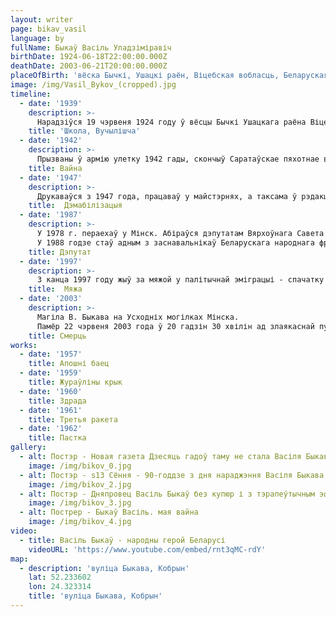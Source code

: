 ```yaml
---
layout: writer
page: bikav_vasil
language: by
fullName: Быкаў Васіль Уладзіміравіч
birthDate: 1924-06-18T22:00:00.000Z
deathDate: 2003-06-21T20:00:00.000Z
placeOfBirth: 'вёска Бычкі, Ушацкі раён, Віцебская вобласць, Беларуская ССР, СССР'
image: /img/Vasil_Bykov_(cropped).jpg
timeline:
  - date: '1939'
    description: >-
      Нарадзіўся 19 чэрвеня 1924 году ў вёсцы Бычкі Ушацкага раёна Віцебскай вобласці ў сялянскай сям'і. З дзяцінства захапляўся маляваннем. Скончыў 8 класаў школы ў вёсцы Кублічы, затым вучыўся на скульптурным аддзяленьні Віцебскай мастацкай вучэльні (1939-1940), якое пакінуў з-за адмены стыпендый [8], і ў школе ФЗО (да мая 1941 года). У чэрвені 1941 года экстэрнам здаў экзамены за 10 клас.
    title: 'Школа, Вучылішча'
  - date: '1942'
    description: >-
      Прызваны ў армію улетку 1942 гады, скончыў Саратаўскае пяхотнае вучылішча. Восенню 1943 года прысвоена званне малодшага лейтэнанта. Удзельнічаў у баях за Крывы Рог, Александрыю, Знаменка. Падчас Кіраваградскай аперацыі паранены ў нагу і жывот (па памылцы быў запісаны як загінулы); падзеі пасля ранення паслужылі асновай аповесці «Мёртвым не баліць". У пачатку 1944 гады тры месяцы знаходзіўся ў шпіталі. Затым удзельнічаў у Яска-Кішынёўская аперацыі, вызваленні Румыніі. З дзеючай арміяй прайшоў па Балгарыі, Венгрыі, Югаславіі, Аўстрыі; старшы лейтэнант, камандзір узвода палкавой, затым армейскай артылерыі. Пра вайну ў кнізе ўспамінаў «Доўгая дарога дадому».
    title: Вайна
  - date: '1947'
    description: >-
      Друкаваўся з 1947 года, працаваў у майстэрнях, а таксама ў рэдакцыі абласной газеты «Гродзенская праўда» (да 1949 года). У перыяд з 1949 па 1955 год зноў служыў у Савецкай арміі, у 1955 году канчаткова дэмабілізаваўся ў званні маёра. З 1955 па 1972 год ізноў працаваў у «Гродненской правде». З 1959 года член Саюза пісьменнікаў СССР. У 1972-1978 гадах - сакратар Гродзенскага аддзялення Саюза пісьменнікаў Беларускай ССР. Імя Быкава фігуравала ў спісе тых, хто падпісаў Ліст групы савецкіх пісьменнікаў у рэдакцыю газеты «Праўда» 31 жніўня 1973 года аб Салжаніцына і Сахарава, аднак сам ён пазней адмаўляў свой удзел у гэтым лісце.
    title:  Дэмабілізацыя
  - date: '1987'
    description: >-
      У 1978 г. пераехаў у Мінск. Абіраўся дэпутатам Вярхоўнага Савета Беларускай ССР у 1978-1989 гадах.
      У 1988 годзе стаў адным з заснавальнікаў Беларускага народнага фронту. У 1988 годзе ўваходзіў у склад Дзяржаўнай камісіі па расьсьледаваньні савецкіх злачынстваў у Курапатах [10]. У 1989 годзе абраны народным дэпутатам СССР, увайшоў у Міжрэгіянальную дэпутацкую групу. Быў прэзідэнтам беларускага ПЭН-цэнтра. У кастрычніку 1990 году падпісаў «Рымскае зварот». У 1990-1993 гадах - прэзідэнт Згуртавання беларусаў свету «Бацькаўшчына» (рус. Айчына). У кастрычніку 1993 году падпісаў адкрыты «ліст сарака двух». На Прэзідэнцкіх выбарах 1994 году стаў даверанай асобай Зянона Пазьняка [11].
    title: Дэпутат
  - date: '1997'
    description: >-
      З канца 1997 году жыў за мяжой у палітычнай эміграцыі - спачатку па запрашэнні ПЭН-цэнтра Фінляндыі пражываў у ваколіцах Хельсінкі, затым, атрымаўшы запрашэнне ПЭН-цэнтра ФРГ, пераехаў у Нямеччыну, а затым у Чэхію. Вярнуўся на радзіму толькі за месяц да смерці. Неаднаразова выступаў з рэзкай крытыкай Аляксандра Лукашэнкі; лічыў, што для Беларусі пераважней саюз не з Расіяй, а з Захадам.
    title:  Мяжа
  - date: '2003'
    description: >-
      Магіла В. Быкава на Усходніх могілках Мінска.
      Памёр 22 чэрвеня 2003 года ў 20 гадзін 30 хвілін ад злаякаснай пухліны страўніка ў рэанімацыйным аддзяленні анкалагічнага шпіталю ў Бараўлянах, пад Менскам [13]. Ён быў пахаваны ў мінскім Доме літаратара згодна абраду грэкакаталіцкай царквы; труну пісьменніка быў накрыты бел-чырвона-белым сцягам [14] Шаблон: Недаступны крыніца. Пахаваны на Усходніх могілках у Мінску.
    title: Cмерць
works:
  - date: '1957'
    title: Апошні баец
  - date: '1959'
    title: Жураўліны крык
  - date: '1960'
    title: Здрада
  - date: '1961'
    title: Третья ракета
  - date: '1962'
    title: Пастка
gallery:
  - alt: Постэр - Новая газета Дзесяць гадоў таму не стала Васіля Быкава
    image: /img/bikov_0.jpg
  - alt: Постэр - s13 Сёння - 90-годдзе з дня нараджэння Васіля Быкава
    image: /img/bikov_2.jpg
  - alt: Постэр - Дняпровец Васіль Быкаў без купюр і з тэрапеўтычным эфектам
    image: /img/bikov_3.jpg
  - alt: Пострер - Быкаў Васіль. мая вайна
    image: /img/bikov_4.jpg
video:
  - title: Васіль Быкаў - народны герой Беларусі
    videoURL: 'https://www.youtube.com/embed/rnt3qMC-rdY'
map:
  - description: 'вуліца Быкава, Кобрын'
    lat: 52.233602
    lon: 24.323314
    title: 'вуліца Быкава, Кобрын'
---
```

